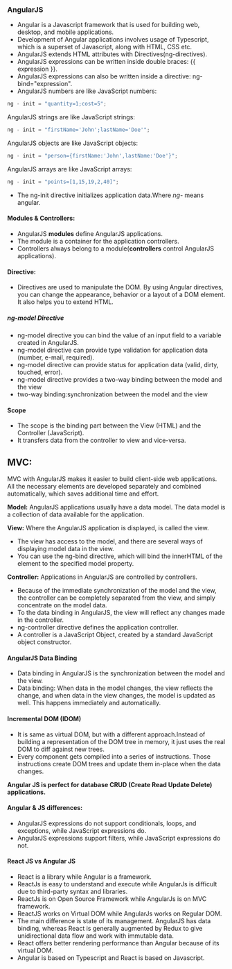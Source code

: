 ### AngularJS

- Angular is a Javascript framework that is used for building web, desktop, and mobile applications.
- Development of Angular applications involves usage of Typescript, which is a superset of Javascript, along with HTML, CSS etc.
- AngularJS extends HTML attributes with Directives(ng-directives).
- AngularJS expressions can be written inside double braces: {{ expression }}.
- AngularJS expressions can also be written inside a directive: ng-bind="expression".
- AngularJS numbers are like JavaScript numbers:

```javascript
ng - init = "quantity=1;cost=5";
```

AngularJS strings are like JavaScript strings:

```javascript
ng - init = "firstName='John';lastName='Doe'";
```

AngularJS objects are like JavaScript objects:

```javascript
ng - init = "person={firstName:'John',lastName:'Doe'}";
```

AngularJS arrays are like JavaScript arrays:

```javascript
ng - init = "points=[1,15,19,2,40]";
```

- The ng-init directive initializes application data.Where _ng-_ means angular.

#### Modules & Controllers:

- AngularJS **modules** define AngularJS applications.
- The module is a container for the application controllers.
- Controllers always belong to a module(**controllers** control AngularJS applications).

#### Directive:

- Directives are used to manipulate the DOM. By using Angular directives, you can change the appearance, behavior or a layout of a DOM element. It also helps you to extend HTML.

##### ng-model Directive

- ng-model directive you can bind the value of an input field to a variable created in AngularJS.
- ng-model directive can provide type validation for application data (number, e-mail, required).
- ng-model directive can provide status for application data (valid, dirty, touched, error).
- ng-model directive provides a two-way binding between the model and the view
- two-way binding:synchronization between the model and the view

#### Scope

- The scope is the binding part between the View (HTML) and the Controller (JavaScript).
- It transfers data from the controller to view and vice-versa.

## MVC:

MVC with AngularJS makes it easier to build client-side web applications. All the necessary elements are developed separately and combined automatically, which saves additional time and effort.

**Model:** AngularJS applications usually have a data model. The data model is a collection of data available for the application.

**View:** Where the AngularJS application is displayed, is called the view.

- The view has access to the model, and there are several ways of displaying model data in the view.
- You can use the ng-bind directive, which will bind the innerHTML of the element to the specified model property.

**Controller:** Applications in AngularJS are controlled by controllers.

- Because of the immediate synchronization of the model and the view, the controller can be completely separated from the view, and simply concentrate on the model data.
- To the data binding in AngularJS, the view will reflect any changes made in the controller.
- ng-controller directive defines the application controller.
- A controller is a JavaScript Object, created by a standard JavaScript object constructor.

#### AngularJS Data Binding

- Data binding in AngularJS is the synchronization between the model and the view.
- Data binding: When data in the model changes, the view reflects the change, and when data in the view changes, the model is updated as well. This happens immediately and automatically.

#### Incremental DOM (IDOM)

- It is same as virtual DOM, but with a different approach.Instead of building a representation of the DOM tree in memory, it just uses the real DOM to diff against new trees.
- Every component gets compiled into a series of instructions. Those instructions create DOM trees and update them in-place when the data changes.

**Angular JS is perfect for database CRUD (Create Read Update Delete) applications.**

#### Angular & JS differences:

- AngularJS expressions do not support conditionals, loops, and exceptions, while JavaScript expressions do.
- AngularJS expressions support filters, while JavaScript expressions do not.

#### React JS vs Angular JS

- React is a library while Angular is a framework.
- ReactJs is easy to understand and execute while AngularJs is difficult due to third-party syntax and libraries.
- ReactJs is on Open Source Framework while AngularJs is on MVC framework.
- ReactJS works on Virtual DOM while AngularJs works on Regular DOM.
- The main difference is state of its management. AngularJS has data binding, whereas React is generally augmented by Redux to give unidirectional data flow and work with immutable data.
- React offers better rendering performance than Angular because of its virtual DOM.
- Angular is based on Typescript and React is based on Javascript.
